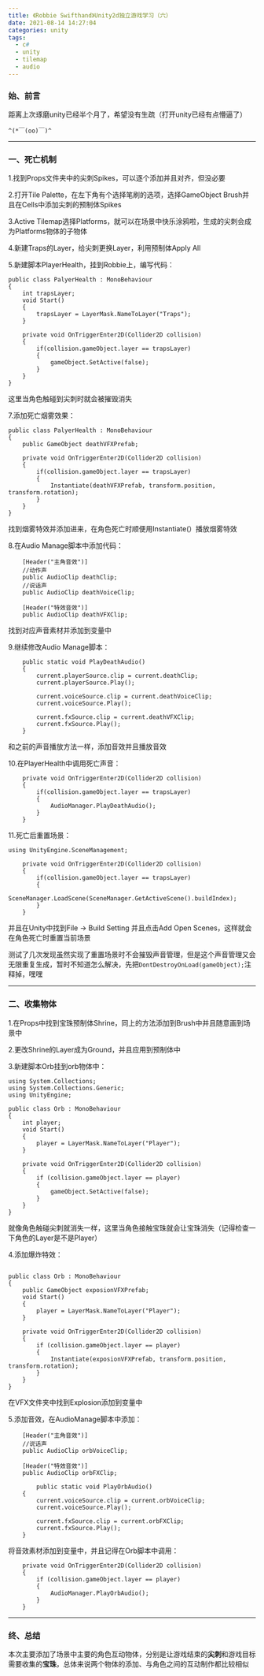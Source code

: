 ```yaml
---
title: 《Robbie Swifthand》Unity2d独立游戏学习（六）
date: 2021-08-14 14:27:04
categories:	unity
tags:
  - c#
  - unity
  - tilemap
  - audio
---
```




### 	始、前言

距离上次琢磨unity已经半个月了，希望没有生疏（打开unity已经有点懵逼了）

<!--more-->

`^(*￣(oo)￣)^`



---



### 	一、死亡机制

1.找到Props文件夹中的尖刺Spikes，可以逐个添加并且对齐，但没必要

2.打开Tile Palette，在左下角有个选择笔刷的选项，选择GameObject Brush并且在Cells中添加尖刺的预制体Spikes

3.Active Tilemap选择Platforms，就可以在场景中快乐涂鸦啦，生成的尖刺会成为Platforms物体的子物体

4.新建Traps的Layer，给尖刺更换Layer，利用预制体Apply All

5.新建脚本PlayerHealth，挂到Robbie上，编写代码：

```
public class PalyerHealth : MonoBehaviour
{
    int trapsLayer;
    void Start()
    {
        trapsLayer = LayerMask.NameToLayer("Traps");
    }

    private void OnTriggerEnter2D(Collider2D collision)
    {
        if(collision.gameObject.layer == trapsLayer)
        {
            gameObject.SetActive(false);
        }
    }
}
```

这里当角色触碰到尖刺时就会被摧毁消失



7.添加死亡烟雾效果：

```
public class PalyerHealth : MonoBehaviour
{
    public GameObject deathVFXPrefab;
    
    private void OnTriggerEnter2D(Collider2D collision)
    {
        if(collision.gameObject.layer == trapsLayer)
        {
            Instantiate(deathVFXPrefab, transform.position, transform.rotation);
        }
    }
}
```

找到烟雾特效并添加进来，在角色死亡时顺便用Instantiate(）播放烟雾特效



8.在Audio Manage脚本中添加代码：

```
    [Header("主角音效")]
    //动作声
    public AudioClip deathClip;
    //说话声
    public AudioClip deathVoiceClip;

    [Header("特效音效")]
    public AudioClip deathVFXClip;
```

找到对应声音素材并添加到变量中



9.继续修改Audio Manage脚本：

```
    public static void PlayDeathAudio()
    {
        current.playerSource.clip = current.deathClip;
        current.playerSource.Play();

        current.voiceSource.clip = current.deathVoiceClip;
        current.voiceSource.Play();

        current.fxSource.clip = current.deathVFXClip;
        current.fxSource.Play();
    }
```

和之前的声音播放方法一样，添加音效并且播放音效



10.在PlayerHealth中调用死亡声音：

```
    private void OnTriggerEnter2D(Collider2D collision)
    {
        if(collision.gameObject.layer == trapsLayer)
        {
            AudioManager.PlayDeathAudio();
        }
    }
```



11.死亡后重置场景：

```
using UnityEngine.SceneManagement;

	private void OnTriggerEnter2D(Collider2D collision)
    {
        if(collision.gameObject.layer == trapsLayer)
        {
            SceneManager.LoadScene(SceneManager.GetActiveScene().buildIndex);
        }
    }
```

并且在Unity中找到File → Build Setting 并且点击Add Open Scenes，这样就会在角色死亡时重置当前场景



测试了几次发现虽然实现了重置场景时不会摧毁声音管理，但是这个声音管理又会无限重复生成，暂时不知道怎么解决，先把`DontDestroyOnLoad(gameObject);`注释掉，嘿嘿



---



### 二、收集物体

1.在Props中找到宝珠预制体Shrine，同上的方法添加到Brush中并且随意画到场景中

2.更改Shrine的Layer成为Ground，并且应用到预制体中

3.新建脚本Orb挂到orb物体中：

```
using System.Collections;
using System.Collections.Generic;
using UnityEngine;

public class Orb : MonoBehaviour
{
    int player;
    void Start()
    {
        player = LayerMask.NameToLayer("Player");
    }

    private void OnTriggerEnter2D(Collider2D collision)
    {
        if (collision.gameObject.layer == player)
        {
            gameObject.SetActive(false);
        }
    }
}
```

就像角色触碰尖刺就消失一样，这里当角色接触宝珠就会让宝珠消失（记得检查一下角色的Layer是不是Player）



4.添加爆炸特效：

```

public class Orb : MonoBehaviour
{
    public GameObject exposionVFXPrefab;
    void Start()
    {
        player = LayerMask.NameToLayer("Player");
    }

    private void OnTriggerEnter2D(Collider2D collision)
    {
        if (collision.gameObject.layer == player)
        {
            Instantiate(exposionVFXPrefab, transform.position, transform.rotation);
        }
    }
}

```

在VFX文件夹中找到Explosion添加到变量中



5.添加音效，在AudioManage脚本中添加：

```
    [Header("主角音效")]
    //说话声
    public AudioClip orbVoiceClip;

    [Header("特效音效")]
    public AudioClip orbFXClip;
    
        public static void PlayOrbAudio()
    {
        current.voiceSource.clip = current.orbVoiceClip;
        current.voiceSource.Play();

        current.fxSource.clip = current.orbFXClip;
        current.fxSource.Play();
    }
```

将音效素材添加到变量中，并且记得在Orb脚本中调用：

```
    private void OnTriggerEnter2D(Collider2D collision)
    {
        if (collision.gameObject.layer == player)
        {
            AudioManager.PlayOrbAudio();
        }
    }
```



---



### 终、总结

本次主要添加了场景中主要的角色互动物体，分别是让游戏结束的**尖刺**和游戏目标需要收集的**宝珠**，总体来说两个物体的添加、与角色之间的互动制作都比较相似
